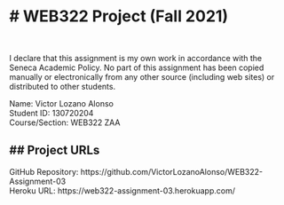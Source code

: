 <h1># WEB322 Project (Fall 2021)</h1><br>

<p>I declare that this assignment is my own work in accordance with the Seneca Academic Policy. No part of this assignment has been copied manually or electronically from any other source (including web sites) or distributed to other students.</p>
<p>
Name: Victor Lozano Alonso<br>
Student ID: 130720204<br>
Course/Section: WEB322 ZAA<br>
</p>

<h2>## Project URLs</h2>
<p>GitHub Repository: https://github.com/VictorLozanoAlonso/WEB322-Assignment-03<br>
Heroku URL: https://web322-assignment-03.herokuapp.com/</p>